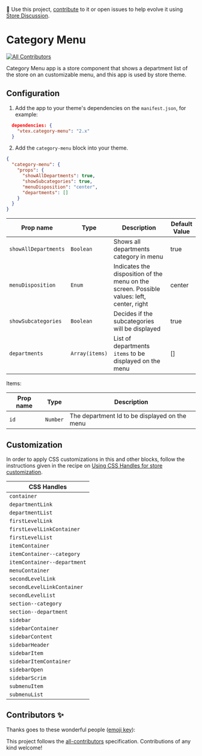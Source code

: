 📢 Use this project, [contribute](https://github.com/vtex-apps/category-menu) to it or open issues to help evolve it using [Store Discussion](https://github.com/vtex-apps/store-discussion).

# Category Menu

<!-- ALL-CONTRIBUTORS-BADGE:START - Do not remove or modify this section -->
[![All Contributors](https://img.shields.io/badge/all_contributors-0-orange.svg?style=flat-square)](#contributors-)
<!-- ALL-CONTRIBUTORS-BADGE:END -->

Category Menu app is a store component that shows a department list of the store on an customizable menu, and this app is used by store theme.

## Configuration

1. Add the app to your theme's dependencies on the `manifest.json`, for example:

```json
  dependencies: {
    "vtex.category-menu": "2.x"
  }
```

2. Add the `category-menu` block into your theme.

```json
{
  "category-menu": {
    "props": {
      "showAllDepartments": true,
      "showSubcategories": true,
      "menuDisposition": "center",
      "departments": []
    }
  }
}
```

| Prop name          | Type       | Description                                                                 | Default Value |
| ------------------ | ---------- | --------------------------------------------------------------------------- | -------------- |
| `showAllDepartments`     | `Boolean`  | Shows all departments category in menu                              | true|
| `menuDisposition`      | `Enum`  | Indicates the disposition of the menu on the screen. Possible values: left, center, right   | center|
| `showSubcategories`    | `Boolean`   | Decides if the subcategories will be displayed |true|
| `departments` | `Array(items)`   | List of departments `items` to be displayed on the menu  | []|

Items:

| Prop name          | Type       | Description                                                                 |
| ------------------ | ---------- | --------------------------------------------------------------------------- |
| `id`                      | `Number`   | The department Id to be displayed on the menu               |

## Customization

In order to apply CSS customizations in this and other blocks, follow the instructions given in the recipe on [Using CSS Handles for store customization](https://vtex.io/docs/recipes/style/using-css-handles-for-store-customization).

| CSS Handles |
| --- |
| `container` |
| `departmentLink` |
| `departmentList` |
| `firstLevelLink` |
| `firstLevelLinkContainer` |
| `firstLevelList` |
| `itemContainer` |
| `itemContainer--category` |
| `itemContainer--department` |
| `menuContainer` |
| `secondLevelLink` |
| `secondLevelLinkContainer` |
| `secondLevelList` |
| `section--category` |
| `section--department` |
| `sidebar` |
| `sidebarContainer` |
| `sidebarContent` |
| `sidebarHeader` |
| `sidebarItem` |
| `sidebarItemContainer` |
| `sidebarOpen` |
| `sidebarScrim` |
| `submenuItem` |
| `submenuList` |

## Contributors ✨

Thanks goes to these wonderful people ([emoji key](https://allcontributors.org/docs/en/emoji-key)):

<!-- ALL-CONTRIBUTORS-LIST:START - Do not remove or modify this section -->
<!-- prettier-ignore-start -->
<!-- markdownlint-disable -->
<!-- markdownlint-enable -->
<!-- prettier-ignore-end -->
<!-- ALL-CONTRIBUTORS-LIST:END -->

This project follows the [all-contributors](https://github.com/all-contributors/all-contributors) specification. Contributions of any kind welcome!